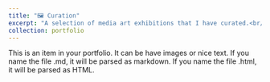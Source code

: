```yaml
---
title: "🖼️ Curation"
excerpt: "A selection of media art exhibitions that I have curated.<br/><img src='/images/images/Object-Gardens_installation_01.png' width='900'/><br/><img src='/images/images/Object-Gardens_installation_02.png' width='900'/>"
collection: portfolio
---
```


This is an item in your portfolio. It can be have images or nice text. If you name the file .md, it will be parsed as markdown. If you name the file .html, it will be parsed as HTML. 

